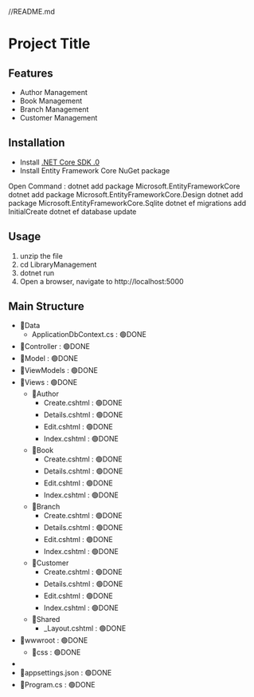 //README.md
# Project Title

## Features
- Author Management
- Book Management
- Branch Management
- Customer Management

## Installation
- Install [.NET Core SDK .0](https://dotnet.microsoft.com/download)
- Install Entity Framework Core NuGet package

Open Command :
dotnet add package Microsoft.EntityFrameworkCore
dotnet add package Microsoft.EntityFrameworkCore.Design
dotnet add package Microsoft.EntityFrameworkCore.Sqlite
dotnet ef migrations add InitialCreate
dotnet ef database update

## Usage
1. unzip the file
2. cd LibraryManagement
3. dotnet run
4. Open a browser, navigate to http://localhost:5000



## Main Structure
- 📂Data
    - ApplicationDbContext.cs : 🟢DONE
- 📂Controller  : 🟢DONE
- 📂Model       : 🟢DONE
- 📂ViewModels  : 🟢DONE
- 📂Views       : 🟢DONE
    - 📂Author
        - Create.cshtml  : 🟢DONE
        - Details.cshtml : 🟢DONE
        - Edit.cshtml    : 🟢DONE
        - Index.cshtml   : 🟢DONE
    - 📂Book
        - Create.cshtml  : 🟢DONE
        - Details.cshtml : 🟢DONE
        - Edit.cshtml    : 🟢DONE
        - Index.cshtml   : 🟢DONE
    - 📂Branch
        - Create.cshtml  : 🟢DONE
        - Details.cshtml : 🟢DONE
        - Edit.cshtml    : 🟢DONE
        - Index.cshtml   : 🟢DONE
    - 📂Customer
        - Create.cshtml  : 🟢DONE
        - Details.cshtml : 🟢DONE
        - Edit.cshtml    : 🟢DONE
        - Index.cshtml   : 🟢DONE
    - 📂Shared
        - _Layout.cshtml : 🟢DONE
- 📂wwwroot      : 🟢DONE
    - 📂css      : 🟢DONE
- 
- 📑appsettings.json    : 🟢DONE
- 📑Program.cs          : 🟢DONE
